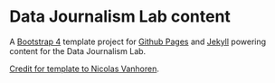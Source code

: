 
# Data Journalism Lab content

A [Bootstrap 4](https://getbootstrap.com/) template project for [Github Pages](https://pages.github.com/) and [Jekyll](https://jekyllrb.com/) powering content for the Data Journalism Lab.

[Credit for template to Nicolas Vanhoren](https://nicolas-van.github.io/bootstrap-4-github-pages/).
